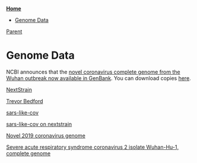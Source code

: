 <!-- START doctoc generated TOC please keep comment here to allow auto update -->
<!-- DON'T EDIT THIS SECTION, INSTEAD RE-RUN doctoc TO UPDATE -->
**[Home](#pages/blog/cv19/index)**

- [Genome Data](#genome-data)

<!-- END doctoc generated TOC please keep comment here to allow auto update -->

[Parent](#pages/blog/cv19/index)

# Genome Data 

NCBI announces that the [novel coronavirus complete genome from the Wuhan outbreak now available in GenBank](https://ncbiinsights.ncbi.nlm.nih.gov/2020/01/13/novel-coronavirus/).  You can download copies [here](https://www.ncbi.nlm.nih.gov/sars-cov-2/).

[NextStrain](https://nextstrain.org/)

[Trevor Bedford](https://bedford.io/team/trevor-bedford/)

[sars-like-cov](https://github.com/blab/sars-like-cov)

[sars-like-cov on nextstrain](https://nextstrain.org/groups/blab/sars-like-cov)

[Novel 2019 coronavirus genome](https://virological.org/t/novel-2019-coronavirus-genome/319)

[Severe acute respiratory syndrome coronavirus 2 isolate Wuhan-Hu-1, complete genome](https://www.ncbi.nlm.nih.gov/nuccore/MN908947.3?report=genbank)
